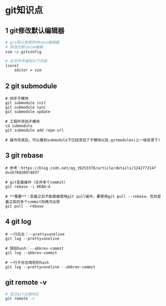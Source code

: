 # git知识点

## 1 git修改默认编辑器

```sh
# git默认使用的时nano编辑器
# 修改为默认vim编辑
vim ~/.gitconfig

# 在文件中增加以下内容
[core]
	editor = vim

```

## 2 git submodule

```shell
# 同步子模块
git submodule init
git submodule sync
git submodule update

# 工程中添加子模块
cd submodule
git submodule add repo-url

# 操作完成后，可以看到submodule下已经添加了子模块以及.gitmodules(上一级目录下)
```

## 3 git rebase

```shell
# 参考：https://blog.csdn.net/qq_39253370/article/details/124277214?d=1676020974837

# git变基操作（合并多个commit）
git rebase -i HEAD~4

# **重要**：变基之后不能直接使用git pull操作，要使用git pull --rebase，否则变基之前的多个commit将再次出现
git pull --rebase
```

## 4 git log

```shell
# 一行日志：--pretty=oneline
git log --pretty=oneline

# 简短hash：--abbrev-commit
git log --abbrev-commit

# 一行子日志简短的hash
git log --pretty=oneline --abbrev-commit
```

## git remote -v

```sh
# 显示git远端地址
git remote -v
```

